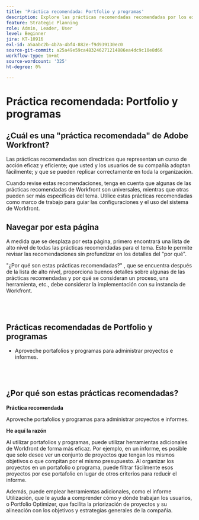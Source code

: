 ```yaml
---
title: 'Práctica recomendada: Portfolio y programas'
description: Explore las prácticas recomendadas recomendadas por los expertos de Adobe Workfront para la configuración, administración y uso de portafolios y programas.
feature: Strategic Planning
role: Admin, Leader, User
level: Beginner
jira: KT-10916
exl-id: a5aabc2b-4b7a-4bf4-882e-f9d939130ec0
source-git-commit: a25a49e59ca483246271214886ea4dc9c10e8d66
workflow-type: tm+mt
source-wordcount: '325'
ht-degree: 0%

---
```


# Práctica recomendada: Portfolio y programas

## ¿Cuál es una &quot;práctica recomendada&quot; de Adobe Workfront?

Las prácticas recomendadas son directrices que representan un curso de acción eficaz y eficiente; que usted y los usuarios de su compañía adoptan fácilmente; y que se pueden replicar correctamente en toda la organización.

Cuando revise estas recomendaciones, tenga en cuenta que algunas de las prácticas recomendadas de Workfront son universales, mientras que otras pueden ser más específicas del tema. Utilice estas prácticas recomendadas como marco de trabajo para guiar las configuraciones y el uso del sistema de Workfront.

## Navegar por esta página

A medida que se desplaza por esta página, primero encontrará una lista de alto nivel de todas las prácticas recomendadas para el tema. Esto le permite revisar las recomendaciones sin profundizar en los detalles del &quot;por qué&quot;.

&quot;¿Por qué son estas prácticas recomendadas?&quot; , que se encuentra después de la lista de alto nivel, proporciona buenos detalles sobre algunas de las prácticas recomendadas y por qué se consideran un proceso, una herramienta, etc., debe considerar la implementación con su instancia de Workfront.

</br>
</br>

## Prácticas recomendadas de Portfolio y programas

* Aproveche portafolios y programas para administrar proyectos e informes.

</br>
</br>

## ¿Por qué son estas prácticas recomendadas?

**Práctica recomendada**

Aproveche portafolios y programas para administrar proyectos e informes.

**He aquí la razón**

Al utilizar portafolios y programas, puede utilizar herramientas adicionales de Workfront de forma más eficaz. Por ejemplo, en un informe, es posible que solo desee ver un conjunto de proyectos que tengan los mismos objetivos o que compitan por el mismo presupuesto. Al organizar los proyectos en un portafolio o programa, puede filtrar fácilmente esos proyectos por ese portafolio en lugar de otros criterios para reducir el informe.

Además, puede emplear herramientas adicionales, como el informe Utilización, que le ayuda a comprender cómo y dónde trabajan los usuarios, o Portfolio Optimizer, que facilita la priorización de proyectos y su alineación con los objetivos y estrategias generales de la compañía.
